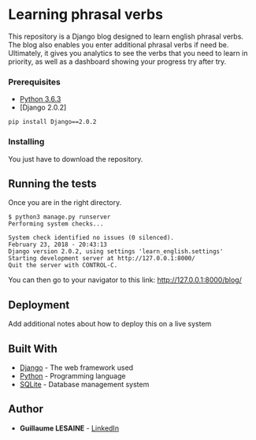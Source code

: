# Learning phrasal verbs

This repository is a Django blog designed to learn english phrasal verbs. The blog also enables you enter additional phrasal verbs if need be. Ultimately, it gives you analytics to see the verbs that you need to learn in priority, as well as a dashboard showing your progress try after try.

### Prerequisites

* [Python 3.6.3](https://www.python.org/downloads/)
* [Django 2.0.2]
```
pip install Django==2.0.2
```
### Installing

You just have to download the repository.

## Running the tests

Once you are in the right directory.

```
$ python3 manage.py runserver
Performing system checks...

System check identified no issues (0 silenced).
February 23, 2018 - 20:43:13
Django version 2.0.2, using settings 'learn_english.settings'
Starting development server at http://127.0.0.1:8000/
Quit the server with CONTROL-C.
```

You can then go to your navigator to this link: http://127.0.0.1:8000/blog/

## Deployment

Add additional notes about how to deploy this on a live system

## Built With

* [Django](https://www.djangoproject.com/) - The web framework used
* [Python](https://www.python.org/) - Programming language
* [SQLite](https://www.sqlite.org/index.html) - Database management system


## Author

* **Guillaume LESAINE** - [LinkedIn](https://www.linkedin.com/in/guillaume-lesaine/)
